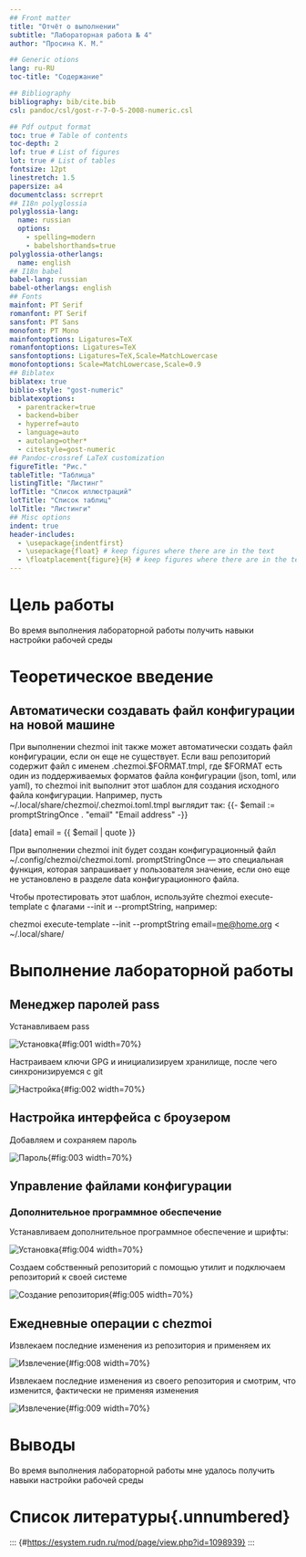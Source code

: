 ```yaml
---
## Front matter
title: "Отчёт о выполнении"
subtitle: "Лабораторная работа № 4"
author: "Просина К. М."

## Generic otions
lang: ru-RU
toc-title: "Содержание"

## Bibliography
bibliography: bib/cite.bib
csl: pandoc/csl/gost-r-7-0-5-2008-numeric.csl

## Pdf output format
toc: true # Table of contents
toc-depth: 2
lof: true # List of figures
lot: true # List of tables
fontsize: 12pt
linestretch: 1.5
papersize: a4
documentclass: scrreprt
## I18n polyglossia
polyglossia-lang:
  name: russian
  options:
	- spelling=modern
	- babelshorthands=true
polyglossia-otherlangs:
  name: english
## I18n babel
babel-lang: russian
babel-otherlangs: english
## Fonts
mainfont: PT Serif
romanfont: PT Serif
sansfont: PT Sans
monofont: PT Mono
mainfontoptions: Ligatures=TeX
romanfontoptions: Ligatures=TeX
sansfontoptions: Ligatures=TeX,Scale=MatchLowercase
monofontoptions: Scale=MatchLowercase,Scale=0.9
## Biblatex
biblatex: true
biblio-style: "gost-numeric"
biblatexoptions:
  - parentracker=true
  - backend=biber
  - hyperref=auto
  - language=auto
  - autolang=other*
  - citestyle=gost-numeric
## Pandoc-crossref LaTeX customization
figureTitle: "Рис."
tableTitle: "Таблица"
listingTitle: "Листинг"
lofTitle: "Список иллюстраций"
lotTitle: "Список таблиц"
lolTitle: "Листинги"
## Misc options
indent: true
header-includes:
  - \usepackage{indentfirst}
  - \usepackage{float} # keep figures where there are in the text
  - \floatplacement{figure}{H} # keep figures where there are in the text
---
```


# Цель работы

Во время выполнения лабораторной работы получить навыки настройки рабочей среды

# Теоретическое введение

## Автоматически создавать файл конфигурации на новой машине

При выполнении chezmoi init также может автоматически создать файл конфигурации, если он еще не существует.
Если ваш репозиторий содержит файл с именем .chezmoi.$FORMAT.tmpl, где $FORMAT есть один из поддерживаемых форматов файла конфигурации (json, toml, или yaml), то chezmoi init выполнит этот шаблон для создания исходного файла конфигурации.
Например, пусть ~/.local/share/chezmoi/.chezmoi.toml.tmpl выглядит так:
{{- $email := promptStringOnce . "email" "Email address" -}}

[data]
email = {{ $email | quote }}

При выполнении chezmoi init будет создан конфигурационный файл ~/.config/chezmoi/chezmoi.toml.
promptStringOnce — это специальная функция, которая запрашивает у пользователя значение, если оно еще не установлено в разделе data конфигурационного файла.

Чтобы протестировать этот шаблон, используйте chezmoi execute-template с флагами --init и --promptString, например:

chezmoi execute-template --init --promptString email=me@home.org < ~/.local/share/

# Выполнение лабораторной работы

## Менеджер паролей pass

Устанавливаем pass

![Установка](image/1.png){#fig:001 width=70%}

Настраиваем ключи GPG и инициализируем хранилище, после чего синхронизируемся с git

![Настройка](image/2.png){#fig:002 width=70%}

## Настройка интерфейса с броузером

Добавляем и сохраняем пароль

![Пароль](image/3.png){#fig:003 width=70%}

## Управление файлами конфигурации

### Дополнительное программное обеспечение

Устанавливаем дополнительное программное обеспечение и шрифты:

![Установка](image/4.png){#fig:004 width=70%}

Создаем собственный репозиторий с помощью утилит и подключаем репозиторий к своей системе

![Создание репозитория](image/5.png){#fig:005 width=70%}

## Ежедневные операции c chezmoi

Извлекаем последние изменения из репозитория и применяем их

![Извлечение](image/8.png){#fig:008 width=70%}

Извлекаем последние изменения из своего репозитория и смотрим, что изменится, фактически не применяя изменения

![Извлечение](image/9.png){#fig:009 width=70%}

# Выводы

Во время выполнения лабораторной работы мне удалось получить навыки настройки рабочей среды

# Список литературы{.unnumbered}

::: {#https://esystem.rudn.ru/mod/page/view.php?id=1098939}
:::
